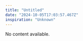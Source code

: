 ```yaml
---
title: "Untitled"
date: "2024-10-05T17:03:57.467Z"
inspiration: "Unknown"
---
```


No content available.
